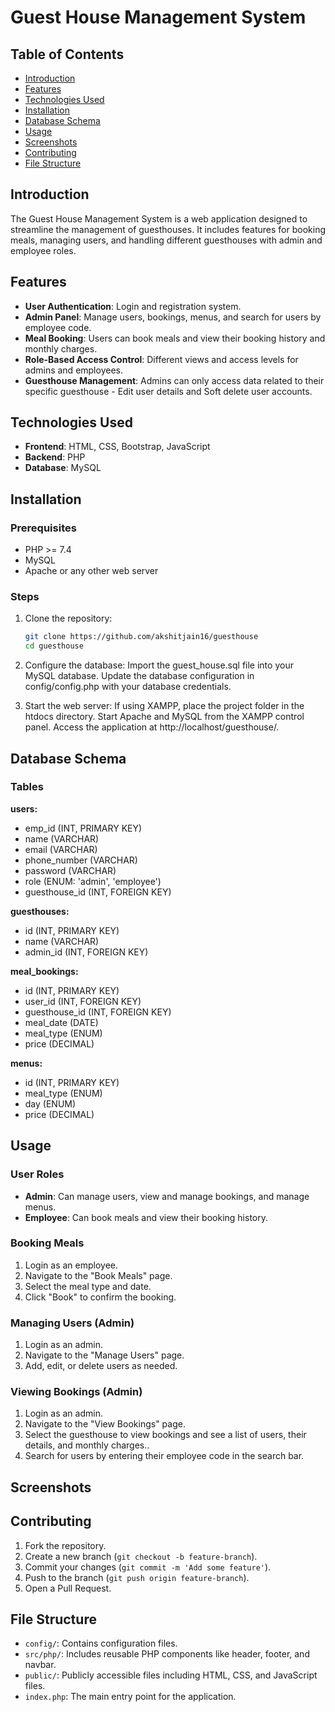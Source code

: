 # Guest House Management System

## Table of Contents

- [Introduction](#introduction)
- [Features](#features)
- [Technologies Used](#technologies-used)
- [Installation](#installation)
- [Database Schema](#database-schema)
- [Usage](#usage)
- [Screenshots](#screenshots)
- [Contributing](#contributing)
- [File Structure](#file-structure)

## Introduction

The Guest House Management System is a web application designed to streamline the management of guesthouses. It includes features for booking meals, managing users, and handling different guesthouses with admin and employee roles.

## Features

- **User Authentication**: Login and registration system.
- **Admin Panel**: Manage users, bookings, menus, and search for users by employee code.
- **Meal Booking**: Users can book meals and view their booking history and monthly charges.
- **Role-Based Access Control**: Different views and access levels for admins and employees.
- **Guesthouse Management**: Admins can only access data related to their specific guesthouse - Edit user details and Soft delete user accounts.

## Technologies Used

- **Frontend**: HTML, CSS, Bootstrap, JavaScript
- **Backend**: PHP
- **Database**: MySQL

## Installation

### Prerequisites

- PHP >= 7.4
- MySQL
- Apache or any other web server

### Steps

1. Clone the repository:
   ```sh
   git clone https://github.com/akshitjain16/guesthouse
   cd guesthouse

2. Configure the database:
   Import the guest_house.sql file into your MySQL database.
   Update the database configuration in config/config.php with your database credentials.

3. Start the web server:
   If using XAMPP, place the project folder in the htdocs directory.
   Start Apache and MySQL from the XAMPP control panel.
   Access the application at http://localhost/guesthouse/.

## Database Schema

### Tables

**users:**
- emp_id (INT, PRIMARY KEY)
- name (VARCHAR)
- email (VARCHAR)
- phone_number (VARCHAR)
- password (VARCHAR)
- role (ENUM: 'admin', 'employee')
- guesthouse_id (INT, FOREIGN KEY)

**guesthouses:**
- id (INT, PRIMARY KEY)
- name (VARCHAR)
- admin_id (INT, FOREIGN KEY)

**meal_bookings:**
- id (INT, PRIMARY KEY)
- user_id (INT, FOREIGN KEY)
- guesthouse_id (INT, FOREIGN KEY)
- meal_date (DATE)
- meal_type (ENUM)
- price (DECIMAL)

**menus:**
- id (INT, PRIMARY KEY)
- meal_type (ENUM)
- day (ENUM)
- price (DECIMAL)

## Usage

### User Roles

- **Admin**: Can manage users, view and manage bookings, and manage menus.
- **Employee**: Can book meals and view their booking history.

### Booking Meals

1. Login as an employee.
2. Navigate to the "Book Meals" page.
3. Select the meal type and date.
4. Click "Book" to confirm the booking.

### Managing Users (Admin)

1. Login as an admin.
2. Navigate to the "Manage Users" page.
3. Add, edit, or delete users as needed.

### Viewing Bookings (Admin)

1. Login as an admin.
2. Navigate to the "View Bookings" page.
3. Select the guesthouse to view bookings and see a list of users, their details, and monthly charges..
4. Search for users by entering their employee code in the search bar.

## Screenshots


## Contributing

1. Fork the repository.
2. Create a new branch (`git checkout -b feature-branch`).
3. Commit your changes (`git commit -m 'Add some feature'`).
4. Push to the branch (`git push origin feature-branch`).
5. Open a Pull Request.

## File Structure

- `config/`: Contains configuration files.
- `src/php/`: Includes reusable PHP components like header, footer, and navbar.
- `public/`: Publicly accessible files including HTML, CSS, and JavaScript files.
- `index.php`: The main entry point for the application.
